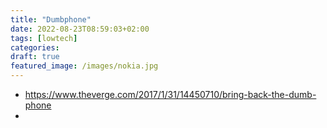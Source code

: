 ```yaml
---
title: "Dumbphone"
date: 2022-08-23T08:59:03+02:00
tags: [lowtech]
categories:
draft: true
featured_image: /images/nokia.jpg
---
```


- https://www.theverge.com/2017/1/31/14450710/bring-back-the-dumb-phone
- 